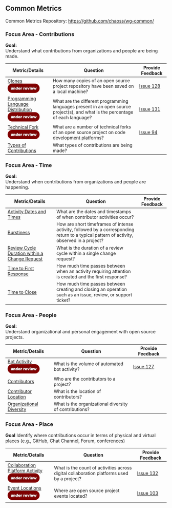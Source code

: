 ## Common Metrics
Common Metrics Repository: https://github.com/chaoss/wg-common/

### Focus Area - Contributions  

**Goal:**  
Understand what contributions from organizations and people are being made.

<div>
<table>
  <thead><tr><th>Metric/Details</th><th>Question</th><th>Provide Feedback</th></tr></thead>
<tbody>
  <tr><td><a href="https://chaoss.community/metric-clones/">Clones<br><img src="https://raw.githubusercontent.com/chaoss/website/master/release/Images/under-review100.png"></a></td><td>How many copies of an open source project repository have been saved on a local machine?</td><td><a href="https://github.com/chaoss/wg-common/issues/128">Issue 128</a></td></tr>
  <tr><td><a href="https://chaoss.community/metric-programming-language-distribution/">Programming Language Distribution<br><img src="https://raw.githubusercontent.com/chaoss/website/master/release/Images/under-review100.png"></a></td><td>What are the different programming languages present in an open source project(s), and what is the percentage of each language?</td><td><a href="https://github.com/chaoss/wg-common/issues/131">Issue 131</a></td></tr>
  <tr><td><a href="https://chaoss.community/metric-technical-fork/">Technical Fork<br><img src="https://raw.githubusercontent.com/chaoss/website/master/release/Images/under-review100.png"></a></td><td>What are a number of technical forks of an open source project on code development platforms?</td><td><a href="https://github.com/chaoss/wg-common/issues/94">Issue 94</a></td></tr>
  <tr><td><a href="https://chaoss.community/metric-types-of-contributions/">Types of Contributions</a></td><td>What types of contributions are being made?</td><td></td></tr>

</tbody>
</table>
</div>

### Focus Area - Time  

**Goal:**  
Understand when contributions from organizations and people are happening.  

<div>
<table>
  <thead><tr><th>Metric/Details</th><th>Question</th><th>Provide Feedback</th></tr></thead>
<tbody>
  <tr><td><a href="https://chaoss.community/metric-activity-dates-and-times/">Activity Dates and Times</a></td><td>What are the dates and timestamps of when contributor activities occur?</td><td></td></tr>
  <tr><td><a href="https://chaoss.community/metric-burstiness/">Burstiness</a></td><td>How are short timeframes of intense activity, followed by a corresponding return to a typical pattern of activity, observed in a project?</td><td></td></tr>
  <tr><td><a href="https://chaoss.community/metric-review-cycle-duration-within-a-change-request/">Review Cycle Duration within a Change Request</a></td><td>What is the duration of a review cycle within a single change request?</td><td></td></tr>
  <tr><td><a href="https://chaoss.community/metric-time-to-first-response/">Time to First Response</a></td><td>How much time passes between when an activity requiring attention is created and the first response?</td><td></td></tr>
    <tr><td><a href="https://chaoss.community/metric-time-to-close/">Time to Close</a></td><td>How much time passes between creating and closing an operation such as an issue, review, or support ticket?</td><td></td></tr>
</tbody>
</table>
</div>

### Focus Area - People  

**Goal:**  
Understand organizational and personal engagement with open source projects.  

<div>
<table>
  <thead><tr><th>Metric/Details</th><th>Question</th><th>Provide Feedback</th></tr></thead>
<tbody>
  <tr><td><a href="https://chaoss.community/metric-bot-activity/">Bot Activity<br><img src="https://raw.githubusercontent.com/chaoss/website/master/release/Images/under-review100.png"></a></td><td>What is the volume of automated bot activity?</td><td><a href="https://github.com/chaoss/wg-common/issues/127">Issue 127</a></td></tr>
  <tr><td><a href="https://chaoss.community/metric-contributors/">Contributors</a></td><td>Who are the contributors to a project?</td><td></td></tr>
    <tr><td><a href="https://chaoss.community/metric-contributor-location/">Contributor Location</a></td><td>What is the location of contributors?</td><td></td></tr>
  <tr><td><a href="https://chaoss.community/metric-organizational-diversity/">Organizational Diversity</a></td><td>What is the organizational diversity of contributions?</td><td></td></tr>
</tbody>
</table>
</div>

### Focus Area - Place  

**Goal**
Identify where contributions occur in terms of physical and virtual places (e.g., GitHub, Chat Channel, Forum, conferences)

<div>
<table>
  <thead><tr><th>Metric/Details</th><th>Question</th><th>Provide Feedback</th></tr></thead>
<tbody>
  <tr><td><a href="https://chaoss.community/metric-collaboration-platform-activity/">Collaboration Platform Activity<br><img src="https://raw.githubusercontent.com/chaoss/website/master/release/Images/under-review100.png"></a></td><td>What is the count of activities across digital collaboration platforms used by a project?</td><td><a href="https://github.com/chaoss/wg-common/issues/132">Issue 132</a></td></tr>
  <tr><td><a href="https://chaoss.community/metric-event-locations/">Event Locations<br><img src="https://raw.githubusercontent.com/chaoss/website/master/release/Images/under-review100.png"></a></td><td>Where are open source project events located?</td><td><a href="https://github.com/chaoss/wg-common/issues/103">Issue 103</a></td></tr>
</tbody>
</table>
</div>
